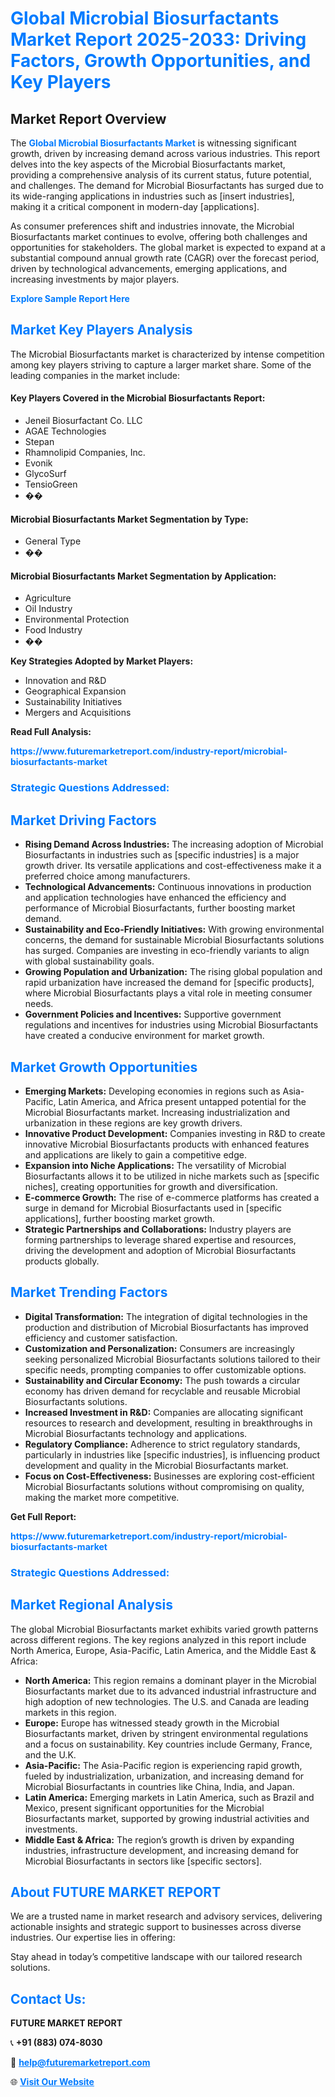 <h1 style="color: #007BFF;">Global Microbial Biosurfactants Market Report 2025-2033: Driving Factors, Growth Opportunities, and Key Players</h1>

<section id="overview">
<h2>Market Report Overview</h2>
<p>The <a href="https://www.futuremarketreport.com/industry-report/microbial-biosurfactants-market" style="color: #007BFF; text-decoration: none;"><strong>Global Microbial Biosurfactants Market</strong></a> is witnessing significant growth, driven by increasing demand across various industries. This report delves into the key aspects of the Microbial Biosurfactants market, providing a comprehensive analysis of its current status, future potential, and challenges. The demand for Microbial Biosurfactants has surged due to its wide-ranging applications in industries such as [insert industries], making it a critical component in modern-day [applications].</p>
<p>As consumer preferences shift and industries innovate, the Microbial Biosurfactants market continues to evolve, offering both challenges and opportunities for stakeholders. The global market is expected to expand at a substantial compound annual growth rate (CAGR) over the forecast period, driven by technological advancements, emerging applications, and increasing investments by major players.</p>
</section>

<section id="overview">
<p><a href="https://www.futuremarketreport.com/request-sample/reportId=107599" style="color: #007BFF; text-decoration: none;"><strong>Explore Sample Report Here</strong></a></p>
</section>

<section id="key-players">
<h2 style="color: #007BFF;">Market Key Players Analysis</h2>
<p>The Microbial Biosurfactants market is characterized by intense competition among key players striving to capture a larger market share. Some of the leading companies in the market include:</p>
<h4>Key Players Covered in the Microbial Biosurfactants Report:</h4>
<ul><li>Jeneil Biosurfactant Co. LLC</li><li>AGAE Technologies</li><li>Stepan</li><li>Rhamnolipid Companies, Inc.</li><li>Evonik</li><li>GlycoSurf</li><li>TensioGreen</li><li>��</li></ul>
<h4>Microbial Biosurfactants Market Segmentation by Type:</h4>
<ul><li>General Type</li><li>��</li></ul>

<h4>Microbial Biosurfactants Market Segmentation by Application:</h4>
<ul><li>Agriculture</li><li>Oil Industry</li><li>Environmental Protection</li><li>Food Industry</li><li>��</li></ul>
<p><strong>Key Strategies Adopted by Market Players:</strong></p>
<ul>
<li>Innovation and R&D</li>
<li>Geographical Expansion</li>
<li>Sustainability Initiatives</li>
<li>Mergers and Acquisitions</li>
</ul>
</section>

<section>
<p><strong>Read Full Analysis: </strong></p><a href="https://www.futuremarketreport.com/industry-report/microbial-biosurfactants-market" style="color: #007BFF; text-decoration: none;"><strong>https://www.futuremarketreport.com/industry-report/microbial-biosurfactants-market</strong></a>
<h3 style="color: #007BFF;">Strategic Questions Addressed:</h3>
</section>

<section id="driving-factors">
<h2 style="color: #007BFF;">Market Driving Factors</h2>
<ul>
<li><strong>Rising Demand Across Industries:</strong> The increasing adoption of Microbial Biosurfactants in industries such as [specific industries] is a major growth driver. Its versatile applications and cost-effectiveness make it a preferred choice among manufacturers.</li>
<li><strong>Technological Advancements:</strong> Continuous innovations in production and application technologies have enhanced the efficiency and performance of Microbial Biosurfactants, further boosting market demand.</li>
<li><strong>Sustainability and Eco-Friendly Initiatives:</strong> With growing environmental concerns, the demand for sustainable Microbial Biosurfactants solutions has surged. Companies are investing in eco-friendly variants to align with global sustainability goals.</li>
<li><strong>Growing Population and Urbanization:</strong> The rising global population and rapid urbanization have increased the demand for [specific products], where Microbial Biosurfactants plays a vital role in meeting consumer needs.</li>
<li><strong>Government Policies and Incentives:</strong> Supportive government regulations and incentives for industries using Microbial Biosurfactants have created a conducive environment for market growth.</li>
</ul>
</section>

<section id="growth-opportunities">
<h2 style="color: #007BFF;">Market Growth Opportunities</h2>
<ul>
<li><strong>Emerging Markets:</strong> Developing economies in regions such as Asia-Pacific, Latin America, and Africa present untapped potential for the Microbial Biosurfactants market. Increasing industrialization and urbanization in these regions are key growth drivers.</li>
<li><strong>Innovative Product Development:</strong> Companies investing in R&D to create innovative Microbial Biosurfactants products with enhanced features and applications are likely to gain a competitive edge.</li>
<li><strong>Expansion into Niche Applications:</strong> The versatility of Microbial Biosurfactants allows it to be utilized in niche markets such as [specific niches], creating opportunities for growth and diversification.</li>
<li><strong>E-commerce Growth:</strong> The rise of e-commerce platforms has created a surge in demand for Microbial Biosurfactants used in [specific applications], further boosting market growth.</li>
<li><strong>Strategic Partnerships and Collaborations:</strong> Industry players are forming partnerships to leverage shared expertise and resources, driving the development and adoption of Microbial Biosurfactants products globally.</li>
</ul>
</section>

<section id="trending-factors">
<h2 style="color: #007BFF;">Market Trending Factors</h2>
<ul>
<li><strong>Digital Transformation:</strong> The integration of digital technologies in the production and distribution of Microbial Biosurfactants has improved efficiency and customer satisfaction.</li>
<li><strong>Customization and Personalization:</strong> Consumers are increasingly seeking personalized Microbial Biosurfactants solutions tailored to their specific needs, prompting companies to offer customizable options.</li>
<li><strong>Sustainability and Circular Economy:</strong> The push towards a circular economy has driven demand for recyclable and reusable Microbial Biosurfactants solutions.</li>
<li><strong>Increased Investment in R&D:</strong> Companies are allocating significant resources to research and development, resulting in breakthroughs in Microbial Biosurfactants technology and applications.</li>
<li><strong>Regulatory Compliance:</strong> Adherence to strict regulatory standards, particularly in industries like [specific industries], is influencing product development and quality in the Microbial Biosurfactants market.</li>
<li><strong>Focus on Cost-Effectiveness:</strong> Businesses are exploring cost-efficient Microbial Biosurfactants solutions without compromising on quality, making the market more competitive.</li>
</ul>
</section>

<section>
<p><strong>Get Full Report: </strong></p><a href="https://www.futuremarketreport.com/industry-report/microbial-biosurfactants-market" style="color: #007BFF; text-decoration: none;"><strong>https://www.futuremarketreport.com/industry-report/microbial-biosurfactants-market</strong></a>
<h3 style="color: #007BFF;">Strategic Questions Addressed:</h3>
</section>


<section id="regional-analysis">
<h2 style="color: #007BFF;">Market Regional Analysis</h2>
<p>The global Microbial Biosurfactants market exhibits varied growth patterns across different regions. The key regions analyzed in this report include North America, Europe, Asia-Pacific, Latin America, and the Middle East & Africa:</p>
<ul>
<li><strong>North America:</strong> This region remains a dominant player in the Microbial Biosurfactants market due to its advanced industrial infrastructure and high adoption of new technologies. The U.S. and Canada are leading markets in this region.</li>
<li><strong>Europe:</strong> Europe has witnessed steady growth in the Microbial Biosurfactants market, driven by stringent environmental regulations and a focus on sustainability. Key countries include Germany, France, and the U.K.</li>
<li><strong>Asia-Pacific:</strong> The Asia-Pacific region is experiencing rapid growth, fueled by industrialization, urbanization, and increasing demand for Microbial Biosurfactants in countries like China, India, and Japan.</li>
<li><strong>Latin America:</strong> Emerging markets in Latin America, such as Brazil and Mexico, present significant opportunities for the Microbial Biosurfactants market, supported by growing industrial activities and investments.</li>
<li><strong>Middle East & Africa:</strong> The region’s growth is driven by expanding industries, infrastructure development, and increasing demand for Microbial Biosurfactants in sectors like [specific sectors].</li>
</ul>
</section>

<footer>
<h2 style="color: #007BFF;">About FUTURE MARKET REPORT</h2>
<p>We are a trusted name in market research and advisory services, delivering actionable insights and strategic support to businesses across diverse industries. Our expertise lies in offering:</p>

<p>Stay ahead in today’s competitive landscape with our tailored research solutions.</p>

<h2 style="color: #007BFF;">Contact Us:</h2>
<p><strong>FUTURE MARKET REPORT</strong></p>
<p>📞 <strong>+91 (883) 074-8030</strong></p>
<p>📧 <strong><a href="mailto:help@futuremarketreport.com" style="color: #007BFF;">help@futuremarketreport.com</a></strong></p>
<p>🌐 <strong><a href="https://www.futuremarketreport.com/" style="color: #007BFF;">Visit Our Website</a></strong></p>
</footer>